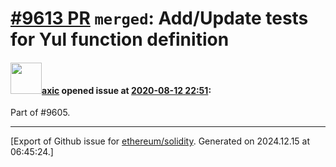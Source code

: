 # [\#9613 PR](https://github.com/ethereum/solidity/pull/9613) `merged`: Add/Update tests for Yul function definition

#### <img src="https://avatars.githubusercontent.com/u/20340?v=4" width="50">[axic](https://github.com/axic) opened issue at [2020-08-12 22:51](https://github.com/ethereum/solidity/pull/9613):

Part of #9605.




-------------------------------------------------------------------------------



[Export of Github issue for [ethereum/solidity](https://github.com/ethereum/solidity). Generated on 2024.12.15 at 06:45:24.]
